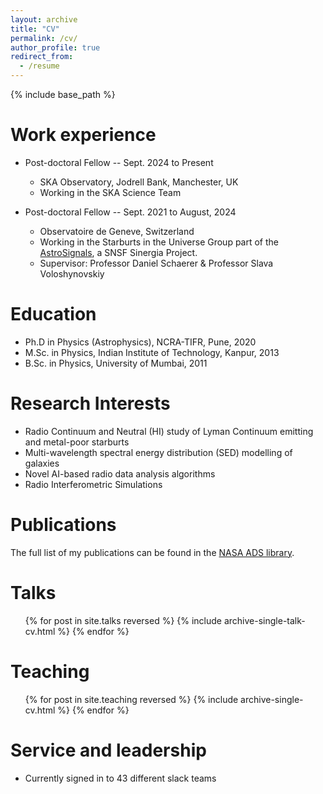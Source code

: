 ```yaml
---
layout: archive
title: "CV"
permalink: /cv/
author_profile: true
redirect_from:
  - /resume
---
```


{% include base_path %}

Work experience
======
* Post-doctoral Fellow  -- Sept. 2024 to Present
  * SKA Observatory, Jodrell Bank, Manchester, UK
  * Working in the SKA Science Team

* Post-doctoral Fellow  -- Sept. 2021 to August, 2024
  * Observatoire de Geneve, Switzerland
  * Working in the Starburts in the Universe Group part of the [AstroSignals](https://astrosignals.ch/), a SNSF Sinergia Project.
  * Supervisor: Professor Daniel Schaerer \& Professor Slava Voloshynovskiy

Education
======
* Ph.D in Physics (Astrophysics), NCRA-TIFR, Pune, 2020
* M.Sc. in Physics, Indian Institute of Technology, Kanpur, 2013
* B.Sc. in Physics, University of Mumbai, 2011

  
Research Interests
======
* Radio Continuum and Neutral (HI) study of Lyman Continuum emitting and metal-poor starburts 
* Multi-wavelength spectral energy distribution (SED) modelling of galaxies
* Novel AI-based radio data analysis algorithms
* Radio Interferometric Simulations

Publications
======
The full list of my publications can be found in the [NASA ADS library](https://ui.adsabs.harvard.edu/search/p_=0&q=docs(library%2FGL_MvN03RZq4XZykVMdRZg)&sort=date%20desc%2C%20bibcode%20desc).


Talks
======
  <ul>{% for post in site.talks reversed %}
    {% include archive-single-talk-cv.html  %}
  {% endfor %}</ul>
  
Teaching
======
  <ul>{% for post in site.teaching reversed %}
    {% include archive-single-cv.html %}
  {% endfor %}</ul>
  
Service and leadership
======
* Currently signed in to 43 different slack teams
